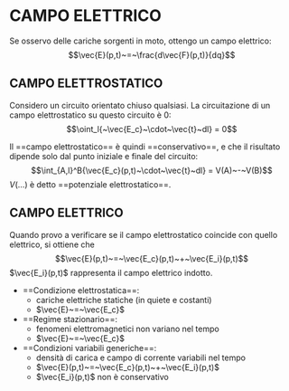 # CAMPO ELETTRICO
Se osservo delle cariche sorgenti in moto, ottengo un campo elettrico:
$$\vec{E}(p,t)~=~\frac{d\vec{F}(p,t)}{dq}$$
## CAMPO ELETTROSTATICO
Considero un circuito orientato chiuso qualsiasi.
La circuitazione di un campo elettrostatico su questo circuito è 0:
$$\oint_l{~\vec{E_c}~\cdot~\vec{t}~dl} = 0$$

Il ==campo elettrostatico== è quindi ==conservativo==, e che il risultato dipende solo dal punto iniziale e finale del circuito:
$$\int_{A,l}^B{\vec{E_c}(p,t)~\cdot~\vec{t}~dl} = V(A)~-~V(B)$$
$V(...)$ è detto ==potenziale elettrostatico==.

## CAMPO ELETTRICO
Quando provo a verificare se il campo elettrostatico coincide con quello elettrico, si ottiene che
$$\vec{E}(p,t)~=~\vec{E_c}(p,t)~+~\vec{E_i}(p,t)$$
$\vec{E_i}(p,t)$ rappresenta il campo elettrico indotto.

- ==Condizione elettrostatica==:
	- cariche elettriche statiche (in quiete e costanti)
	- $\vec{E}~=~\vec{E_c}$
- ==Regime stazionario==:
	- fenomeni elettromagnetici non variano nel tempo
	- $\vec{E}~=~\vec{E_c}$
- ==Condizioni variabili generiche==:
	- densità di carica e campo di corrente variabili nel tempo
	- $\vec{E}(p,t)~=~\vec{E_c}(p,t)~+~\vec{E_i}(p,t)$
	- $\vec{E_i}(p,t)$ non è conservativo